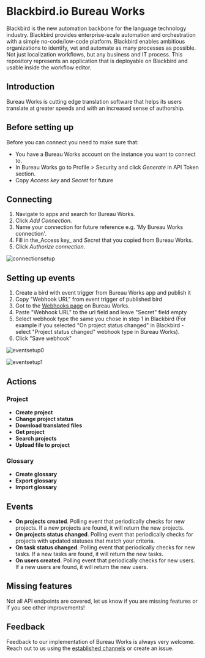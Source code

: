 # Blackbird.io Bureau Works

Blackbird is the new automation backbone for the language technology industry. Blackbird provides enterprise-scale automation and orchestration with a simple no-code/low-code platform. Blackbird enables ambitious organizations to identify, vet and automate as many processes as possible. Not just localization workflows, but any business and IT process. This repository represents an application that is deployable on Blackbird and usable inside the workflow editor.

## Introduction

<!-- begin docs -->

Bureau Works is cutting edge translation software that helps its users translate at greater speeds and with an increased sense of authorship.

## Before setting up

Before you can connect you need to make sure that:

- You have a Bureau Works account on the instance you want to connect to.
- In Bureau Works go to Profile > Security and click _Generate_ in API Token section.
- Copy _Access key_ and _Secret_ for future

## Connecting

1. Navigate to apps and search for Bureau Works.
2. Click _Add Connection_.
3. Name your connection for future reference e.g. 'My Bureau Works connection'.
4. Fill in the_Access key_ and _Secret_ that you copied from Bureau Works.
5. Click _Authorize connection_.

![connectionsetup](image/README/connectionsetup.png)

## Setting up events

1. Create a bird with event trigger from Bureau Works app and publish it
2. Copy "Webhook URL" from event trigger of published bird
3. Got to the [Webhooks page](https://app.bwx.io/settings/account-settings/webhooks) on Bureau Works.
4. Paste "Webhook URL" to the url field and leave "Secret" field empty
5. Select webhook type the same you chose in step 1 in Blackbird (For example if you selected "On project status changed" in Blackbird - select "Project status changed" webhook type in Bureau Works).
6. Click "Save webhook"

![eventsetup0](image/README/eventsetup0.png)

![eventsetup1](image/README/eventsetup1.png)

## Actions

### Project

- **Create project**
- **Change project status**
- **Download translated files**
- **Get project**
- **Search projects**
- **Upload file to project**

### Glossary

- **Create glossary**
- **Export glossary**
- **Import glossary**

## Events

- **On projects created**. Polling event that periodically checks for new projects. If a new projects are found, it will return the new projects.
- **On projects status changed**. Polling event that periodically checks for projects with updated statuses that match your criteria.
- **On task status changed**. Polling event that periodically checks for new tasks. If a new tasks are found, it will return the new tasks.
- **On users created**. Polling event that periodically checks for new users. If a new users are found, it will return the new users.

## Missing features

Not all API endpoints are covered, let us know if you are missing features or if you see other improvements!

## Feedback

Feedback to our implementation of Bureau Works is always very welcome. Reach out to us using the [established channels](https://www.blackbird.io/) or create an issue.

<!-- end docs -->
